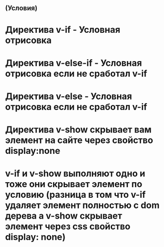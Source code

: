 ## (Условия)

# Директива v-if - Условная отрисовка 
# Директива v-else-if - Условная отрисовка если не сработал v-if 
# Директива v-else - Условная отрисовка если не сработал v-if
# Директива v-show скрывает вам элемент на сайте через свойство display:none 
# v-if и v-show выполняют одно и тоже они скрывает элемент по условию (разница в том что v-if удаляет элемент полностью с dom дерева а v-show скрывает элемент через css свойство display: none)